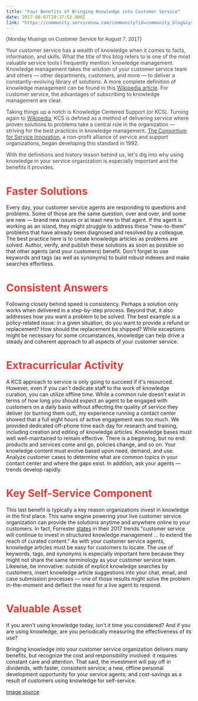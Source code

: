 ```yaml
---
title: "Four Benefits of Bringing Knowledge into Customer Service"
date: 2017-08-07T20:37:52.000Z
link: "https://community.servicenow.com/community?id=community_blog&sys_id=ef6d6e29dbd0dbc01dcaf3231f961995"
---
```

<p><span style="color: #3d3d3d; font-family: arial, sans-serif;">(Monday Musings on Customer Service for August 7, 2017)</span></p><p></p><p><span style="color: #3d3d3d;">Your customer service has a wealth of knowledge when it comes to facts, information, and skills. What the title of this blog refers to is one of the most valuable service tools I frequently mention: knowledge management. Knowledge management takes the wisdom of your customer service team and others — other departments, customers, and more — to deliver a constantly-evolving library of solutions. A more complete definition of knowledge management can be found in this <a href="https://en.wikipedia.org/wiki/Knowledge_management"><span style="color: #3d3d3d;">Wikipedia article</span></a>. For customer service, the advantages of subscribing to knowledge management are clear.</span></p><p></p><p><span style="color: #3d3d3d;">Taking things up a notch is Knowledge Centered Support (or KCS). Turning again to <a href="https://en.wikipedia.org/wiki/Knowledge-Centered_Support"><span style="color: #3d3d3d;">Wikipedia</span></a>, KCS is defined as a method of delivering service where proven solutions to problems take a central role in the organization — striving for the best practices in knowledge management. <a href="http://www.serviceinnovation.org/kcs/"><span style="color: #3d3d3d;">The Consortium for Service Innovation</span></a>, a non-profit alliance of service and support organizations, began developing this standard in 1992.</span></p><p></p><p><span style="color: #3d3d3d;">With the definitions and history lesson behind us, let's dig into why using knowledge in your service organization is especially important and the benefits it provides.</span></p><p></p><h1><span style="color: #e23d39;">Faster Solutions</span></h1><p>Every day, your customer service agents are responding to questions and problems. Some of those are the same question, over and over, and some are new — brand new issues or at least new to that agent. If the agent is working as an island, they might struggle to address these "new-to-them" problems that have already been diagnosed and resolved by a colleague. The best practice here is to create knowledge articles as problems are solved. Author, verify, and publish these solutions as soon as possible so that other agents (and your customers) benefit. Don't forget to use keywords and tags (as well as synonyms) to build robust indexes and make searches effortless.</p><p></p><h1><span style="color: #e23d39;">Consistent Answers</span></h1><p>Following closely behind speed is consistency. Perhaps a solution only works when delivered in a step-by-step process. Beyond that, it also addresses how you want a problem to be solved. The best example is a policy-related issue: in a given situation, do you want to provide a refund or replacement? How should the replacement be shipped? While exceptions might be necessary for some circumstances, knowledge can help drive a steady and coherent approach to all aspects of your customer service.</p><p></p><h1><span style="color: #e23d39;">Extracurricular Activity</span></h1><p>A KCS approach to service is only going to succeed if it's resourced. However, even if you can't dedicate staff to the work of knowledge curation, you can utilize offline time. While a common rule doesn't exist in terms of how long you should expect an agent to be engaged with customers on a daily basis without affecting the quality of service they deliver (or burning them out), my experience running a contact center showed that a full eight hours of active engagement was too much. We provided dedicated off-phone time each day for research and training, including creation and editing of knowledge articles. Knowledge bases must well well-maintained to remain effective. There is a beginning, but no end: products and services come and go, policies change, and so on. Your knowledge content must evolve based upon need, demand, and use. Analyze customer cases to determine what are common topics in your contact center and where the gaps exist. In addition, ask your agents — trends develop rapidly.</p><p></p><h1><span style="color: #e23d39;">Key Self-Service Component</span></h1><p>This last benefit is typically a key reason organizations invest in knowledge in the first place. This same engine powering your live customer service organization can provide the solutions anytime and anywhere online to your customers. In fact, Forrester <a title="o.forrester.com/blogs/17-01-30-top_trends_for_customer_service_in_2017_operations_become_smarter_and_more_strategic/" href="https://go.forrester.com/blogs/17-01-30-top_trends_for_customer_service_in_2017_operations_become_smarter_and_more_strategic/">states</a> in their 2017 trends "customer service will continue to invest in structured knowledge management … to extend the reach of curated content." As with your customer service agents, knowledge articles must be easy for customers to locate. The use of keywords, tags, and synonyms is especially important here because they might not share the same terminology as your customer service team. Likewise, be innovative: outside of explicit knowledge searches by customers, insert knowledge article suggestions into your chat, email, and case submission processes — one of those results might solve the problem in-the-moment and deflect the need for a live agent to respond.</p><p></p><h1><span style="color: #e23d39;">Valuable Asset</span></h1><p>If you aren't using knowledge today, isn't it time you considered? And if you are using knowledge, are you periodically measuring the effectiveness of its use?</p><p></p><p>Bringing knowledge into your customer service organization delivers many benefits, but recognize the cost and responsibility involved: it requires constant care and attention. That said, the investment will pay off in dividends, with faster, consistent service; a new, offline personal development opportunity for your service agents; and cost-savings as a result of customers using knowledge for self-service.</p><p></p><p><a title="ww.pexels.com/photo/midsection-of-man-holding-hands-over-white-background-256307/" href="https://www.pexels.com/photo/midsection-of-man-holding-hands-over-white-background-256307/" rel="noopener" target="_blank">Image source</a></p>